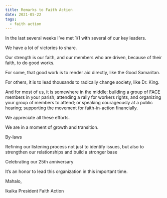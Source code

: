 ```yaml
---
title: Remarks to Faith Action
date: 2021-05-22
tags:
  - faith action
---
```


In the last several weeks I’ve met 1/1 with several of our key leaders. 

We have a lot of victories to share.

Our strength is our faith, and our members who are driven, because of their faith, to do good works. 

For some, that good work is to render aid directly, like the Good Samaritan. 

For others, it is to lead thousands to radically change society, like Dr. King. 

And for most of us, it is somewhere in the middle: building a group of FACE members in your parish; attending a rally for workers rights, and organizing your group of members to attend; or speaking courageously at a public hearing; supporting the movement for faith-in-action financially. 

We appreciate all these efforts.

We are in a moment of growth and transition. 

By-laws

Refining our listening process not just to identify issues, but also to strengthen our relationships and build a stronger base

Celebrating our 25th anniversary

It’s an honor to lead this organization in this important time.


Mahalo,

Ikaika 
President
Faith Action 
